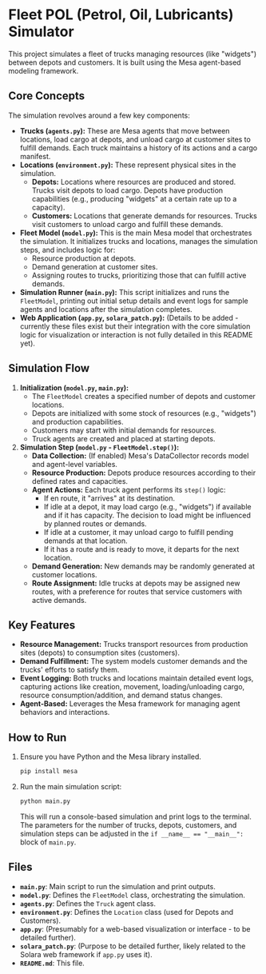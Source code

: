 # Fleet POL (Petrol, Oil, Lubricants) Simulator

This project simulates a fleet of trucks managing resources (like "widgets") between depots and customers. It is built using the Mesa agent-based modeling framework.

## Core Concepts

The simulation revolves around a few key components:

*   **Trucks (`agents.py`):** These are Mesa agents that move between locations, load cargo at depots, and unload cargo at customer sites to fulfill demands. Each truck maintains a history of its actions and a cargo manifest.
*   **Locations (`environment.py`):** These represent physical sites in the simulation.
    *   **Depots:** Locations where resources are produced and stored. Trucks visit depots to load cargo. Depots have production capabilities (e.g., producing "widgets" at a certain rate up to a capacity).
    *   **Customers:** Locations that generate demands for resources. Trucks visit customers to unload cargo and fulfill these demands.
*   **Fleet Model (`model.py`):** This is the main Mesa model that orchestrates the simulation. It initializes trucks and locations, manages the simulation steps, and includes logic for:
    *   Resource production at depots.
    *   Demand generation at customer sites.
    *   Assigning routes to trucks, prioritizing those that can fulfill active demands.
*   **Simulation Runner (`main.py`):** This script initializes and runs the `FleetModel`, printing out initial setup details and event logs for sample agents and locations after the simulation completes.
*   **Web Application (`app.py`, `solara_patch.py`):** (Details to be added - currently these files exist but their integration with the core simulation logic for visualization or interaction is not fully detailed in this README yet).

## Simulation Flow

1.  **Initialization (`model.py`, `main.py`):**
    *   The `FleetModel` creates a specified number of depots and customer locations.
    *   Depots are initialized with some stock of resources (e.g., "widgets") and production capabilities.
    *   Customers may start with initial demands for resources.
    *   Truck agents are created and placed at starting depots.
2.  **Simulation Step (`model.py` - `FleetModel.step()`):**
    *   **Data Collection:** (If enabled) Mesa's DataCollector records model and agent-level variables.
    *   **Resource Production:** Depots produce resources according to their defined rates and capacities.
    *   **Agent Actions:** Each truck agent performs its `step()` logic:
        *   If en route, it "arrives" at its destination.
        *   If idle at a depot, it may load cargo (e.g., "widgets") if available and if it has capacity. The decision to load might be influenced by planned routes or demands.
        *   If idle at a customer, it may unload cargo to fulfill pending demands at that location.
        *   If it has a route and is ready to move, it departs for the next location.
    *   **Demand Generation:** New demands may be randomly generated at customer locations.
    *   **Route Assignment:** Idle trucks at depots may be assigned new routes, with a preference for routes that service customers with active demands.

## Key Features

*   **Resource Management:** Trucks transport resources from production sites (depots) to consumption sites (customers).
*   **Demand Fulfillment:** The system models customer demands and the trucks' efforts to satisfy them.
*   **Event Logging:** Both trucks and locations maintain detailed event logs, capturing actions like creation, movement, loading/unloading cargo, resource consumption/addition, and demand status changes.
*   **Agent-Based:** Leverages the Mesa framework for managing agent behaviors and interactions.

## How to Run

1.  Ensure you have Python and the Mesa library installed.
    ```bash
    pip install mesa
    ```
2.  Run the main simulation script:
    ```bash
    python main.py
    ```
    This will run a console-based simulation and print logs to the terminal. The parameters for the number of trucks, depots, customers, and simulation steps can be adjusted in the `if __name__ == "__main__":` block of `main.py`.

## Files

*   **`main.py`**: Main script to run the simulation and print outputs.
*   **`model.py`**: Defines the `FleetModel` class, orchestrating the simulation.
*   **`agents.py`**: Defines the `Truck` agent class.
*   **`environment.py`**: Defines the `Location` class (used for Depots and Customers).
*   **`app.py`**: (Presumably for a web-based visualization or interface - to be detailed further).
*   **`solara_patch.py`**: (Purpose to be detailed further, likely related to the Solara web framework if `app.py` uses it).
*   **`README.md`**: This file.